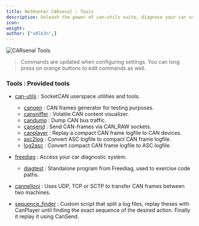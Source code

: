 ```yaml
---
title: NetHunter CARsenal : Tools
description: Unleash the power of can-utils suite, diagnose your car using Freediag and transfer CAN frames between two machines using Cannelloni.
icon:
weight:
author: ["v0lk3n",]
---
```


<img src="../assets/tools.gif" alt="CARsenal Tools">

> Commands are updated when configuring settings. You can long press on orange buttons to edit commands as well.

### Tools : Provided tools

- <a href="https://github.com/linux-can/can-utils" target="_blank">can-utils</a> : SocketCAN userspace utilities and tools.
    - <a href="https://manpages.debian.org/trixie/can-utils/cangen.1.en.html" target="_blank">cangen</a> : CAN frames generator for testing purposes.
    - <a href="https://manpages.debian.org/trixie/can-utils/cansniffer.1.en.html" target="_blank">cansniffer</a> : Volatile CAN content visualizer.
    - <a href="https://manpages.debian.org/trixie/can-utils/candump.1.en.html" target="_blank">candump</a> : Dump CAN bus traffic.
    - <a href="https://manpages.debian.org/trixie/can-utils/cansend.1.en.html" target="_blank">cansend</a> : Send CAN-frames via CAN_RAW sockets.
    - <a href="https://manpages.debian.org/trixie/can-utils/canplayer.1.en.html" target="_blank">canplayer</a> : Replay a compact CAN frame logfile to CAN devices.
    - <a href="https://manpages.debian.org/trixie/can-utils/asc2log.1.en.html" target="_blank">asc2log</a> : Convert ASC logfile to compact CAN frame logfile.
    - <a href="https://manpages.debian.org/trixie/can-utils/log2asc.1.en.html" target="_blank">log2asc</a> : Convert compact CAN frame logfile to ASC logfile.

- <a href="https://github.com/fenugrec/freediag" target="_blank">freediag</a> : Access your car diagnostic system.
    - <a href="https://github.com/fenugrec/freediag" target="_blank">diagtest</a> : Standalone program from Freediag, used to exercise code paths.

- <a href="https://github.com/mguentner/cannelloni" target="_blank">cannelloni</a> : Uses UDP, TCP or SCTP to transfer CAN frames between two machines.

- <a href="https://raw.githubusercontent.com/V0lk3n/NetHunter-CarArsenal/refs/heads/main/sequence_finder.sh">sequence_finder</a> : Custom script that split a log files, replay theses with CanPlayer until finding the exact sequence of the desired action. Finally it replay it using CanSend.

